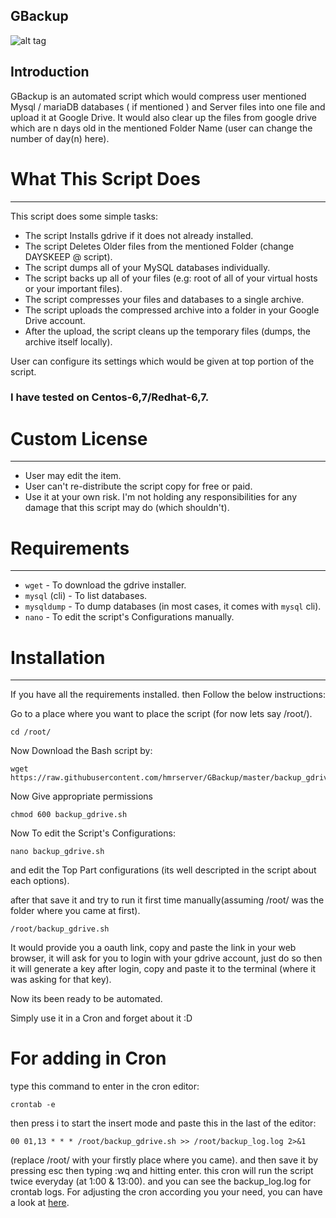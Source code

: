 ## GBackup
![alt tag](https://raw.githubusercontent.com/hmrserver/GBackup/master/preview.png)

## Introduction
GBackup is an automated script which would compress user mentioned Mysql / mariaDB databases ( if mentioned ) and Server files into one file and upload it at Google Drive. It would also clear up the files from google drive which are n days old in the mentioned Folder Name (user can change the number of day(n) here).

# What This Script Does
--------------
This script does some simple tasks:
* The script Installs gdrive if it does not already installed.
* The script Deletes Older files from the mentioned Folder (change DAYSKEEP @ script).
* The script dumps all of your MySQL databases individually.
* The script backs up all of your files (e.g: root of all of your virtual hosts or your important files).
* The script compresses your files and databases to a single archive.
* The script uploads the compressed archive into a folder in your Google Drive account.
* After the upload, the script cleans up the temporary files (dumps, the archive itself locally).

User can configure its settings which would be given at top portion of the script.

### I have tested on Centos-6,7/Redhat-6,7.

# Custom License
--------------
 * User may edit the item.
 * User can't re-distribute the script copy for free or paid.
 * Use it at your own risk. I'm not holding any responsibilities for any damage that this script may do (which shouldn't).

# Requirements
--------------
* `wget` - To download the gdrive installer.
* `mysql` (cli) - To list databases.
* `mysqldump` - To dump databases (in most cases, it comes with `mysql` cli).
* `nano` - To edit the script's Configurations manually.

# Installation
--------------
If you have all the requirements installed.
then Follow the below instructions:

Go to a place where you want to place the script (for now lets say /root/).
```
cd /root/
```

Now Download the Bash script by:
```
wget https://raw.githubusercontent.com/hmrserver/GBackup/master/backup_gdrive.sh
```

Now Give appropriate permissions
```
chmod 600 backup_gdrive.sh
```

Now To edit the Script's Configurations:
```
nano backup_gdrive.sh
```
and edit the Top Part configurations (its well descripted in the script about each options).

after that save it and try to run it first time manually(assuming /root/ was the folder where you came at first).
```
/root/backup_gdrive.sh
```
It would provide you a oauth link, copy and paste the link in your web browser, it will ask for you to login with your gdrive account, just do so then it will generate a key after login, copy and paste it to the terminal (where it was asking for that key).

Now its been ready to be automated.

Simply use it in a Cron and forget about it :D

# For adding in Cron
type this command to enter in the cron editor:
```
crontab -e
```

then press i to start the insert mode and paste this in the last of the editor:
```
00 01,13 * * * /root/backup_gdrive.sh >> /root/backup_log.log 2>&1
```
(replace /root/ with your firstly place where you came).
and then save it by pressing esc then typing :wq and hitting enter.
this cron will run the script twice everyday (at 1:00 & 13:00). and you can see the backup_log.log for crontab logs.
For adjusting the cron according you your need, you can have a look at [here](https://docs.acquia.com/article/cron-time-string-format).
